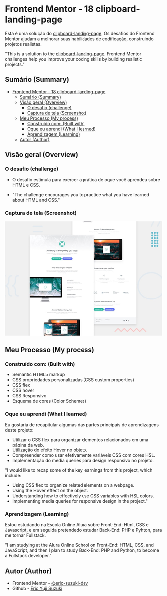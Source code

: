 # Frontend Mentor - 18 clipboard-landing-page

Esta é uma solução do [clipboard-landing-page](https://www.frontendmentor.io/challenges/clipboard-landing-page-5cc9bccd6c4c91111378ecb9). Os desafios do Frontend Mentor ajudam a melhorar suas habilidades de codificação, construindo projetos realistas.

"This is a solution to the [clipboard-landing-page](https://www.frontendmentor.io/challenges/clipboard-landing-page-5cc9bccd6c4c91111378ecb9). Frontend Mentor challenges help you improve your coding skills by building realistic projects."

## Sumário (Summary)

- [Frontend Mentor - 18 clipboard-landing-page](#frontend-mentor---18-clipboard-landing-page)
  - [Sumário (Summary)](#sumário-summary)
  - [Visão geral (Overview)](#visão-geral-overview)
    - [O desafio (challenge)](#o-desafio-challenge)
    - [Captura de tela (Screenshot)](#captura-de-tela-screenshot)
  - [Meu Processo (My process)](#meu-processo-my-process)
    - [Construído com: (Built with)](#construído-com-built-with)
    - [Oque eu aprendi (What I learned)](#oque-eu-aprendi-what-i-learned)
    - [Aprendizagem (Learning)](#aprendizagem-learning)
  - [Autor (Author)](#autor-author)

## Visão geral (Overview)

### O desafio (challenge)

- O desafio estimula para exercer a prática de oque você aprendeu sobre HTML e CSS.

- "The challenge encourages you to practice what you have learned about HTML and CSS."

### Captura de tela (Screenshot)

![Desktop and Mobile](./design/desktop-preview.jpg)

## Meu Processo (My process)

### Construído com: (Built with)

- Semantic HTML5 markup
- CSS propriedades personalizadas (CSS custom properties)
- CSS flex
- CSS hover
- CSS Responsivo
- Esquema de cores (Color Schemes)

### Oque eu aprendi (What I learned)

Eu gostaria de recapitular algumas das partes principais de aprendizagens deste projeto:

- Utilizar o CSS flex para organizar elementos relacionados em uma página da web.
- Utilização do efeito Hover no objeto.
- Compreender como usar efetivamente variáveis CSS com cores HSL.
- Implementação do media queries para design responsivo no projeto.

"I would like to recap some of the key learnings from this project, which include:

- Using CSS flex to organize related elements on a webpage.
- Using the Hover effect on the object.
- Understanding how to effectively use CSS variables with HSL colors.
- Implementing media queries for responsive design in the project."

### Aprendizagem (Learning)

Estou estudando na Escola Online Alura sobre Front-End: Html, CSS e Javascript, e em seguida pretendedo estudar Back-End: PHP e Pyhton, para me tornar Fullstack.

"I am studying at the Alura Online School on Front-End: HTML, CSS, and JavaScript, and then I plan to study Back-End: PHP and Python, to become a Fullstack developer."

## Autor (Author)

- Frontend Mentor - [@eric-suzuki-dev](https://www.frontendmentor.io/profile/eric-suzuki-dev)
- Github - [Eric Yuji Suzuki](https://github.com/eric-suzuki-dev)
